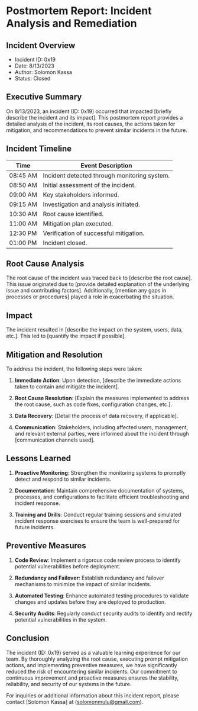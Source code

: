 # Postmortem Report: Incident Analysis and Remediation

## Incident Overview

- Incident ID: 0x19
- Date: 8/13/2023
- Author: Solomon Kassa
- Status: Closed

## Executive Summary

On 8/13/2023, an incident (ID: 0x19) occurred that impacted [briefly describe the incident and its impact]. This postmortem report provides a detailed analysis of the incident, its root causes, the actions taken for mitigation, and recommendations to prevent similar incidents in the future.

## Incident Timeline

| Time       | Event Description                                  |
|------------|---------------------------------------------------|
| 08:45 AM   | Incident detected through monitoring system.     |
| 08:50 AM   | Initial assessment of the incident.               |
| 09:00 AM   | Key stakeholders informed.                        |
| 09:15 AM   | Investigation and analysis initiated.            |
| 10:30 AM   | Root cause identified.                            |
| 11:00 AM   | Mitigation plan executed.                         |
| 12:30 PM   | Verification of successful mitigation.            |
| 01:00 PM   | Incident closed.                                 |

## Root Cause Analysis

The root cause of the incident was traced back to [describe the root cause]. This issue originated due to [provide detailed explanation of the underlying issue and contributing factors]. Additionally, [mention any gaps in processes or procedures] played a role in exacerbating the situation.

## Impact

The incident resulted in [describe the impact on the system, users, data, etc.]. This led to [quantify the impact if possible].

## Mitigation and Resolution

To address the incident, the following steps were taken:

1. **Immediate Action**: Upon detection, [describe the immediate actions taken to contain and mitigate the incident].

2. **Root Cause Resolution**: [Explain the measures implemented to address the root cause, such as code fixes, configuration changes, etc.].

3. **Data Recovery**: [Detail the process of data recovery, if applicable].

4. **Communication**: Stakeholders, including affected users, management, and relevant external parties, were informed about the incident through [communication channels used].

## Lessons Learned

1. **Proactive Monitoring**: Strengthen the monitoring systems to promptly detect and respond to similar incidents.

2. **Documentation**: Maintain comprehensive documentation of systems, processes, and configurations to facilitate efficient troubleshooting and incident response.

3. **Training and Drills**: Conduct regular training sessions and simulated incident response exercises to ensure the team is well-prepared for future incidents.

## Preventive Measures

1. **Code Review**: Implement a rigorous code review process to identify potential vulnerabilities before deployment.

2. **Redundancy and Failover**: Establish redundancy and failover mechanisms to minimize the impact of similar incidents.

3. **Automated Testing**: Enhance automated testing procedures to validate changes and updates before they are deployed to production.

4. **Security Audits**: Regularly conduct security audits to identify and rectify potential vulnerabilities in the system.

## Conclusion

The incident (ID: 0x19) served as a valuable learning experience for our team. By thoroughly analyzing the root cause, executing prompt mitigation actions, and implementing preventive measures, we have significantly reduced the risk of encountering similar incidents. Our commitment to continuous improvement and proactive measures ensures the stability, reliability, and security of our systems in the future.

For inquiries or additional information about this incident report, please contact [Solomon Kassa] at (solomonmulu@gmail.com).

